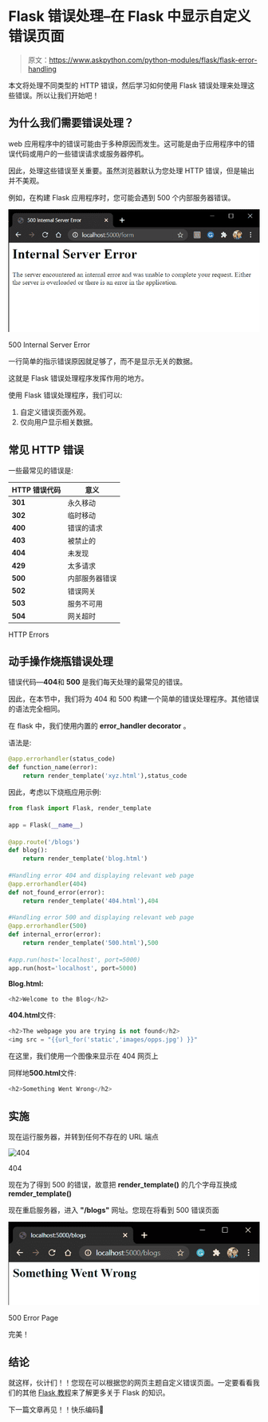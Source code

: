 # Flask 错误处理–在 Flask 中显示自定义错误页面

> 原文：<https://www.askpython.com/python-modules/flask/flask-error-handling>

本文将处理不同类型的 HTTP 错误，然后学习如何使用 Flask 错误处理来处理这些错误。所以让我们开始吧！

## 为什么我们需要错误处理？

web 应用程序中的错误可能由于多种原因而发生。这可能是由于应用程序中的错误代码或用户的一些错误请求或服务器停机。

因此，处理这些错误至关重要。虽然浏览器默认为您处理 HTTP 错误，但是输出并不美观。

例如，在构建 Flask 应用程序时，您可能会遇到 500 个内部服务器错误。

![500 Internal Server Error](img/a74898d18d53b4582b345ef2d440b7c1.png)

500 Internal Server Error

一行简单的指示错误原因就足够了，而不是显示无关的数据。

这就是 Flask 错误处理程序发挥作用的地方。

使用 Flask 错误处理程序，我们可以:

1.  自定义错误页面外观。
2.  仅向用户显示相关数据。

## **常见 HTTP 错误**

一些最常见的错误是:

| HTTP 错误代码 | 意义 |
| --- | --- |
| **301** | 永久移动 |
| **302** | 临时移动 |
| **400** | 错误的请求 |
| **403** | 被禁止的 |
| **404** | 未发现 |
| **429** | 太多请求 |
| **500** | 内部服务器错误 |
| **502** | 错误网关 |
| **503** | 服务不可用 |
| **504** | 网关超时 |

HTTP Errors

## **动手操作烧瓶错误处理**

错误代码—**404**和 **500** 是我们每天处理的最常见的错误。

因此，在本节中，我们将为 404 和 500 构建一个简单的错误处理程序。其他错误的语法完全相同。

在 flask 中，我们使用内置的 **error_handler decorator** 。

语法是:

```py
@app.errorhandler(status_code)
def function_name(error):
    return render_template('xyz.html'),status_code

```

因此，考虑以下烧瓶应用示例:

```py
from flask import Flask, render_template

app = Flask(__name__)

@app.route('/blogs')
def blog():
    return render_template('blog.html')

#Handling error 404 and displaying relevant web page
@app.errorhandler(404)
def not_found_error(error):
    return render_template('404.html'),404

#Handling error 500 and displaying relevant web page
@app.errorhandler(500)
def internal_error(error):
    return render_template('500.html'),500

#app.run(host='localhost', port=5000)
app.run(host='localhost', port=5000)

```

**Blog.html:**

```py
<h2>Welcome to the Blog</h2>

```

**404.html**文件:

```py
<h2>The webpage you are trying is not found</h2>
<img src = "{{url_for('static','images/opps.jpg') }}"

```

在这里，我们使用一个图像来显示在 404 网页上

同样地**500.html**文件:

```py
<h2>Something Went Wrong</h2>

```

## **实施**

现在运行服务器，并转到任何不存在的 URL 端点

![404
](img/7e2d68cda7d387f45bebbee6e596f1e4.png)

404

现在为了得到 500 的错误，故意把 **render_template()** 的几个字母互换成 **remder_template()**

现在重启服务器，进入 **"/blogs"** 网址。您现在将看到 500 错误页面

![500 Error page](img/14b15ebfbd81e4417d3ae1a1e2591c5d.png)

500 Error Page

完美！

## **结论**

就这样，伙计们！！您现在可以根据您的网页主题自定义错误页面。一定要看看我们的其他 [Flask 教程](https://www.askpython.com/flask)来了解更多关于 Flask 的知识。

下一篇文章再见！！快乐编码🙂